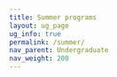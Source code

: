 ```yaml
---
title: Summer programs
layout: ug_page
ug_info: true
permalink: /summer/
nav_parent: Undergraduate
nav_weight: 200
---
```

